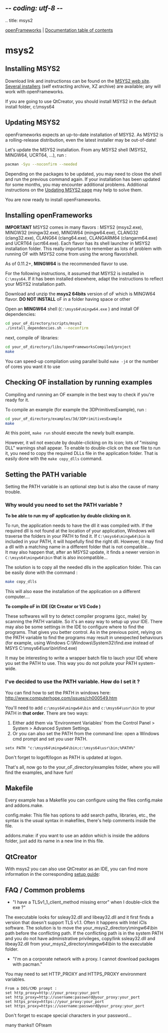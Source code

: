 ## -*- coding: utf-8 -*-
.. title: msys2

[openFrameworks](/) | [Documentation table of contents](table_of_contents.md)

msys2
=====

Installing MSYS2
----------------

Download link and instructionss can be found on the [MSYS2 web site](https://www.msys2.org/).
[Several installers](https://www.msys2.org/docs/installer/) (self extracting archive, XZ archive) are available; any will work with openFrameworks.

If you are going to use QtCreator, you should install MSYS2 in the default install folder, c:\msys64


Updating MSYS2
--------------

openFrameworks expects an up-to-date installation of MSYS2.
As MSYS2 is a rolling-release distribution, even the latest installer may be out-of-date!

Let's update the MSYS2 installation.
From any MSYS2 shell (MSYS2, MINGW64, UCRT64, ...), run :

```sh
pacman -Syu --noconfirm --needed
```

Depending on the packages to be updated, you may need to close the shell and run the previous command again.
If your installation has been updated for some months, you may encounter additional problems.
Additional instructions on the [Updating MSYS2 page](https://www.msys2.org/docs/updating/) may help to solve them.

You are now ready to install openFrameworks.


Installing openFrameworks
-------------------------

**IMPORTANT**
MSYS2 comes in many flavors : MSYS2 (msys2.exe), MINGW32 (mingw32.exe), MINGW64 (mingw64.exe), CLANG32 (clang32.exe), CLANG64 (clang64.exe), CLANGARM64 (clangarm64.exe) and UCRT64 (ucrt64.exe).
Each flavor has its shell launcher in MSYS2 installation folder.
This really important to remember as lots of problem with running OF with MSYS2 come from using the wrong flavor/shell.

As of 0.11.2+, **MINGW64** is the recommended flavor to use.

For the following instructions, it assumed that MSYS2 is installed in `C:\msys64`. 
If it has been installed elsewhere, adapt the instructions to reflect your MSYS2 installation path.

Download and unzip the **msys2 64bits** version of oF which is MINGW64 flavor. 
**DO NOT INSTALL** oF in a folder having space or other 

Open an **MINGW64** shell (`C:\msys64\mingw64.exe` ) and install OF dependencies:

```sh
cd your_oF_directory/scripts/msys2
./install_dependencies.sh --noconfirm
```

next, compile oF libraries:

```sh
cd your_oF_directory/libs/openFrameworksCompiled/project
make
```

You can speed-up compilation using parallel build `make -j4` or the number of cores you want it to use

Checking OF installation by running examples
--------------------------------------------

Compiling and running an OF example in the best way to check if you're ready for it.

To compile an example (for example the 3DPrimitivesExample), run :

```sh
cd your_oF_directory/examples/3d/3DPrimitivesExample
make
```

At this point, `make run` should execute the newly built example.

However, it wil not execute by double-clicking on its icon; lots of "missing DLL" warnings shall appear.
To enable to double-click on the exe file to run it, you need to copy the required DLLs file in the application folder.
That is easily done with the `make copy_dlls` command.


Setting the PATH variable
-------------------------

Setting the PATH variable is an optional step but is also the cause of many trouble.

### Why would you need to set the PATH variable ?

__To be able to run my oF application by double clicking on it.__

To run, the application needs to have the dll it was compiled with.
If the required dll is not found at the location of your application, Windows will traverse the folders in your PATH to find it.
If `C:\msys64\mingw64\bin` is included in your PATH, it will hopefully find the right dll.
However, it may find a dll with a matching name in a different folder that is not compatible...  
It may also happen that, after an MSYS2 update, it finds a newer version in `C:\msys64\mingw64\bin` that is also incompatible...

The solution is to copy all the needed dlls in the application folder.
This can be easily done with the command : 

```sh
make copy_dlls
```
This will also ease the installation of the application on a different computer....


__To compile oF in IDE (Qt Creator or VS Code )__

These softwares will try to detect compiler programs (gcc, make) by scanning the PATH variable.
So it's an easy way to setup up your IDE.
There may also be some settings in the IDE to configure where to find the programs.
That gives you better control.
As in the previous point, relying on the PATH variable to find the programs may result in unexpected behaviours (for example, using Windows C:\Windows\System32\find.exe instead of MSYS C:\msys64\usr\bin\find.exe)

It may be interesting to write a wrapper batch file to lauch your IDE where you set the PATH to use.
This way you do not pollute your PATH system-wide.

### I've decided to use the PATH variable. How do I set it ?

You can find how to set the PATH in windows here: http://www.computerhope.com/issues/ch000549.htm

You'll need to add `c:\msys64\mingw64\bin` and `c:\msys64\usr\bin` to your PATH in **that order**.
There are two ways:

1. Either add them via 'Environment Variables' from the Control Panel > System > Advanced System Settings.
2. Or you can also set the PATH from the command line: open a Windows cmd prompt and set you user PATH.
```
setx PATH "c:\msys64\mingw64\bin;c:\msys64\usr\bin;%PATH%"
```

Don't forget to logoff/logon as PATH is updated at logon.

That's all, now go to the your_oF_directory/examples folder, where you will find
the examples, and have fun!


Makefile
--------

Every example has a Makefile you can configure using the files config.make
and addons.make.

config.make: This file has options to add search paths, libraries, etc., the
syntax is the usual syntax in makefiles, there's help comments inside the file.

addons.make: if you want to use an addon which is inside the addons folder, just
add its name in a new line in this file.

QtCreator
---------

With msys2 you can also use QtCreator as an IDE, you can find more information in the corresponding [setup guide](../qtcreator):

FAQ / Common problems
---------------------
- "I have a TLSv1_1_client_method missing error" when I double-click the exe ?"

The executable looks for ssleay32.dll and libeay32.dll and it first finds a version that doesn't support TLS v1.1. Often it happens with Intel iCls software. The solution is to move the your_msys2_directory\mingw64\bin path before the conflicting path. If the conflicting path is in the system PATH and you do not have administrative privileges, copy/link ssleay32.dll and libeay32.dll from your_msys2_directory\mingw64\bin to the executable folder.

- "I'm on a corporate network with a proxy. I cannot download packages with pacman."

You may need to set HTTP_PROXY and HTTPS_PROXY environment variables.

    From a DOS/CMD prompt :
    set http_proxy=http://your_proxy:your_port
    set http_proxy=http://username:password@your_proxy:your_port
    set https_proxy=https://your_proxy:your_port
    set https_proxy=https://username:password@your_proxy:your_port
Don't forget to escape special characters in your password...





many thanks!! OFteam

